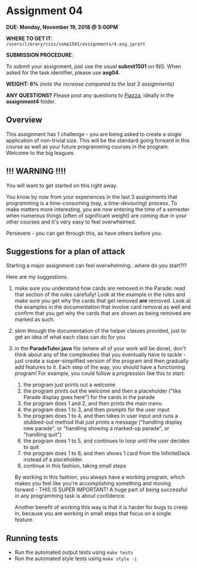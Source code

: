 # Assignment 04

**DUE: Monday, November 19, 2018 @ 5:00PM**

**WHERE TO GET IT**: `/users/library/csis/comp1501/assignments/4.asg.jpratt`

**SUBMISSION PROCEDURE**:

To submit your assignment, just use the usual **submit1501** on INS.
When asked for the task identifier, please use **asg04**.

**WEIGHT: 6%** _(note the increase compared to the last 3 assignments)_

**ANY QUESTIONS?** Please post any questions to [Piazza](https://piazza.com/class/jm9cg39jrr21zs?cid=9#), ideally in the **assignment4** folder.

## Overview

This assignment has 1 challenge - you are being asked to create a single application of non-trivial size. This will be the standard going forward in this course as well as your future programming courses in the program. Welcome to the big leagues.

## !!! WARNING !!!!

You will want to get started on this right away.

You know by now from your experiences in the last 3 assignments that programming is a time-consuming (nay, a time-_devouring_) process. To make matters more interesting, you are now entering the time of a semester when numerous things (often of significant weight) are coming due in your other courses and it's very easy to feel overwhelmed.

Persevere - you can get through this, as have others before you.

## Suggestions for a plan of attack

Starting a major assignment can feel overwhelming...where do you start?!?

Here are my suggestions.

1. make sure you understand how cards are removed in the Parade: read that section of the rules carefully! Look at the example in the rules and make sure you get why the cards that get removed **are** removed. Look at the examples in the documentation that involve card removal as well and confirm that you get why the cards that are shown as being removed are marked as such.
1. skim through the documentation of the helper classes provided, just to get an idea of what each class can do for you
1. in the **ParadeTutor.java** file (where all of your work will be done), don't think about any of the complexities that you eventually have to tackle - just create a super-simplified version of the program and then gradually add features to it. Each step of the way, you should have a functioning program! For example, you could follow a progression like this to start:
    1. the program just prints out a welcome
    1. the program prints out the welcome and then a placeholder ("like Parade display goes here") for the cards in the parade
    1. the program does 1 and 2, and then prints the main menu
    1. the program does 1 to 3, and then prompts for the user input
    1. the program does 1 to 4, and then takes in user input and runs a stubbed-out method that just prints a message ("handling display new parade", or "handling showing a marked-up parade", or "handling quit")
    1. the program does 1 to 5, and continues to loop until the user decides to quit
    1. the program does 1 to 6, and then shows 1 card from the InfiniteDeck instead of a placeholder.
    1. continue in this fashion, taking small steps

    By working in this fashion, you always have a working program, which makes you feel like you're accomplishing something and moving forward - THIS IS SUPER IMPORTANT! A huge part of being successful in any programming task is about confidence.

    Another benefit of working this way is that it is harder for bugs to creep in, because you are working in small steps that focus on a single feature.

## Running tests

- Run the automated output tests using `make tests`
- Run the automated style tests using `make style -i`
